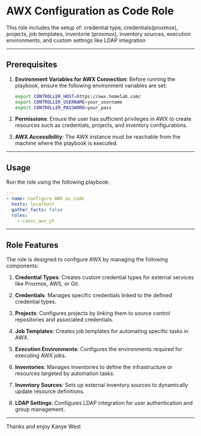 # AWX Configuration as Code Role

This role includes the setup of: credential type, credentials(proxmox), projects, job templates, inventorie (proxmox), inventory sources, execution environments, and custom settings like LDAP integration

---

## Prerequisites

1. **Environment Variables for AWX Connection**:
   Before running the playbook, ensure the following environment variables are set:
   ```bash
   export CONTROLLER_HOST=https://awx.homelab.com/
   export CONTROLLER_USERNAME=your_username
   export CONTROLLER_PASSWORD=your_pass
   ```

2. **Permissions**:
   Ensure the user has sufficient privileges in AWX to create resources such as credentials, projects, and inventory configurations.

3. **AWX Accessibility**:
   The AWX instance must be reachable from the machine where the playbook is executed.

---

## Usage

Run the role using the following playbook:

```yaml
---
- name: Configure AWX as code
  hosts: localhost
  gather_facts: false
  roles:
    - caasc_awx_yt
```

---

## Role Features

The role is designed to configure AWX by managing the following components:

1. **Credential Types**:
   Creates custom credential types for external services like Proxmox, AWS, or Git.

2. **Credentials**:
   Manages specific credentials linked to the defined credential types.

3. **Projects**:
   Configures projects by linking them to source control repositories and associated credentials.

4. **Job Templates**:
   Creates job templates for automating specific tasks in AWX.

5. **Execution Environments**:
   Configures the environments required for executing AWX jobs.

6. **Inventories**:
   Manages inventories to define the infrastructure or resources targeted by automation tasks.

7. **Inventory Sources**:
   Sets up external inventory sources to dynamically update resource definitions.

8. **LDAP Settings**:
   Configures LDAP integration for user authentication and group management.

---

Thanks and enjoy Kanye West